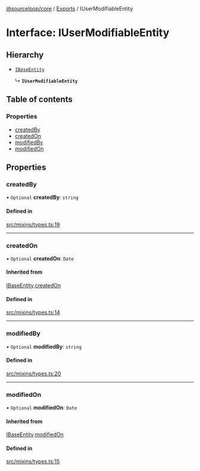 [@sourceloop/core](../README.md) / [Exports](../modules.md) / IUserModifiableEntity

# Interface: IUserModifiableEntity

## Hierarchy

- [`IBaseEntity`](IBaseEntity.md)

  ↳ **`IUserModifiableEntity`**

## Table of contents

### Properties

- [createdBy](IUserModifiableEntity.md#createdby)
- [createdOn](IUserModifiableEntity.md#createdon)
- [modifiedBy](IUserModifiableEntity.md#modifiedby)
- [modifiedOn](IUserModifiableEntity.md#modifiedon)

## Properties

### createdBy

• `Optional` **createdBy**: `string`

#### Defined in

[src/mixins/types.ts:19](https://github.com/sourcefuse/loopback4-microservice-catalog/blob/53060ad88/packages/core/src/mixins/types.ts#L19)

___

### createdOn

• `Optional` **createdOn**: `Date`

#### Inherited from

[IBaseEntity](IBaseEntity.md).[createdOn](IBaseEntity.md#createdon)

#### Defined in

[src/mixins/types.ts:14](https://github.com/sourcefuse/loopback4-microservice-catalog/blob/53060ad88/packages/core/src/mixins/types.ts#L14)

___

### modifiedBy

• `Optional` **modifiedBy**: `string`

#### Defined in

[src/mixins/types.ts:20](https://github.com/sourcefuse/loopback4-microservice-catalog/blob/53060ad88/packages/core/src/mixins/types.ts#L20)

___

### modifiedOn

• `Optional` **modifiedOn**: `Date`

#### Inherited from

[IBaseEntity](IBaseEntity.md).[modifiedOn](IBaseEntity.md#modifiedon)

#### Defined in

[src/mixins/types.ts:15](https://github.com/sourcefuse/loopback4-microservice-catalog/blob/53060ad88/packages/core/src/mixins/types.ts#L15)
